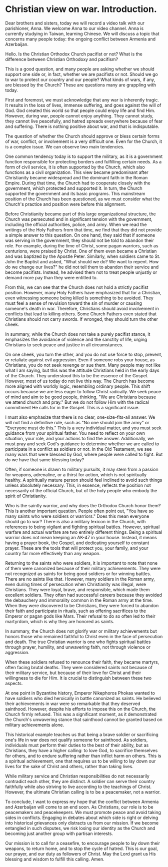 # Christian view on war. Introduction.

Dear brothers and sisters, today we will record a video talk with our parishioner, Anna. We welcome Anna to our video channel. Anna is currently studying in Taiwan, learning Chinese. We will discuss a topic that concerns many people today: the ongoing conflict between Armenia and Azerbaijan. 

Hello. Is the Christian Orthodox Church pacifist or not? What is the difference between Christian Orthodoxy and pacifism? 

This is a good question, and many people are asking whether we should support one side or, in fact, whether we are pacifists or not. Should we go to war to protect our country and our people? What kinds of wars, if any, are blessed by the Church? These are questions many are grappling with today.

First and foremost, we must acknowledge that any war is inherently tragic. It results in the loss of lives, immense suffering, and goes against the will of God. God created this world so that people could enjoy life and find Him. However, during war, people cannot enjoy anything. They cannot study, they cannot live peacefully, and hatred spreads everywhere because of fear and suffering. There is nothing positive about war, and that is indisputable.

The question of whether the Church should approve or bless certain forms of war, conflict, or involvement is a very difficult one. Even for the Church, it is a complex issue. We can observe two main tendencies. 

One common tendency today is to support the military, as it is a government function responsible for protecting borders and fulfilling certain needs. As a form of civil service, it is often supported by the Church, which also functions as a civil organization. This view became predominant after Christianity became widespread and the dominant faith in the Roman Empire. During that time, the Church had to cooperate closely with the government, which protected and supported it. In turn, the Church supported the government and its basic programs. This mainstream position of the Church has been questioned, as we must consider what the Church's practice and position were before this alignment.

Before Christianity became part of this large organizational structure, the Church was persecuted and in significant tension with the government, including the official authorities, police, and army. When we read the writings of the Holy Fathers from that time, we find that they did not provide a simple answer to this question. On one hand, they said that if someone was serving in the government, they should not be told to abandon their role. For example, during the time of Christ, some pagan warriors, such as centurions, were praised by Christ. One of them even became a Christian and was baptized by the Apostle Peter. Similarly, when soldiers came to St. John the Baptist and asked, "What should we do? We want to repent. How do we change our lives?" he did not tell them to abandon their service and become pacifists. Instead, he advised them not to treat people unjustly or demand more pay than they were entitled to.

From this, we can see that the Church does not hold a strictly pacifist position. However, many Holy Fathers have emphasized that for a Christian, even witnessing someone being killed is something to be avoided. They must feel a sense of revulsion toward the sin of murder or causing someone's death in war. Therefore, Christians should avoid involvement in conflicts that lead to killing others. Some Church Fathers even stated that Christians should not carry swords. If wronged, they should turn the other cheek.

In summary, while the Church does not take a purely pacifist stance, it emphasizes the avoidance of violence and the sanctity of life, urging Christians to seek peace and justice in all circumstances.

On one cheek, you turn the other, and you do not use force to stop, prevent, or retaliate against evil aggression. Even if someone robs your house, as Christians, you do not seek revenge or sue them. Many people may not like what I am saying, but this was the attitude Christians held in the early days of the Church. They understood this to be the essence of the Gospel. However, most of us today do not live this way. The Church has become more aligned with worldly logic, resembling ordinary people. This shift occurs because we are less eager to follow Christ radically. We seek peace of mind and aim to be good people, thinking, "We are Christians because we attend church and pray." But we do not follow Him with the radical commitment He calls for in the Gospel. This is a significant issue.

I must also emphasize that there is no clear, one-size-fits-all answer. We will not find a definitive rule, such as "No one should join the army" or "Everyone must do this." This is a very individual matter, and you must seek guidance from your spiritual father. You need to reflect on your own situation, your role, and your actions to find the answer. Additionally, we must pray and seek God's guidance to determine whether we are called to participate in a conflict as soldiers or not. In the Old Testament, we see many wars that were blessed by God, where people were called to fight. But do we have that same blessing today? 

Often, if someone is drawn to military pursuits, it may stem from a passion for weapons, adrenaline, or a thirst for action, which is not spiritually healthy. A spiritually mature person should feel inclined to avoid such things unless absolutely necessary. This, in essence, reflects the position not necessarily of the official Church, but of the holy people who embody the spirit of Christianity.

Who is the saintly warrior, and why does the Orthodox Church honor them? This is another important question. People often point out, "You have so many saints who were soldiers or warriors." Does this mean everyone should go to war? There is also a military lexicon in the Church, with references to being vigilant and fighting spiritual battles. However, spiritual warfare and actual warfare are two entirely different things. Being a spiritual warrior does not mean keeping an AK-47 in your house. Instead, it means having a prayer book, the Gospel, and dedicating yourself to constant prayer. These are the tools that will protect you, your family, and your country far more effectively than any weapon.

Returning to the saints who were soldiers, it is important to note that none of them were canonized because of their military achievements. They were not recognized as saints for being good soldiers or for winning battles. There are no saints like that. However, many soldiers in the Roman army, even during times of persecution when Christianity was illegal, were Christians. They were loyal, brave, and responsible, which made them excellent soldiers. They often had successful careers because they avoided the debauchery and immorality common in the Roman army at the time. When they were discovered to be Christians, they were forced to abandon their faith and participate in rituals, such as offering sacrifices to the Emperor or pagan gods like Mars. Their refusal to do so often led to their martyrdom, which is why they are honored as saints. 

In summary, the Church does not glorify war or military achievements but honors those who remained faithful to Christ even in the face of persecution and death. The true Christian warrior is one who fights spiritual battles through prayer, humility, and unwavering faith, not through violence or aggression.

When these soldiers refused to renounce their faith, they became martyrs, often facing brutal deaths. They were considered saints not because of their military service, but because of their love for Christ and their willingness to die for Him. It is crucial to distinguish between these two aspects. 

At one point in Byzantine history, Emperor Nikephoros Phokas wanted to have soldiers who died heroically in battle canonized as saints. He believed their achievements in war were so remarkable that they deserved sainthood. However, despite his efforts to impose this on the Church, the Church firmly refused. This was a significant moment, as it demonstrated the Church's unwavering stance that sainthood cannot be granted based on military achievements alone. 

This historical example teaches us that being a brave soldier or sacrificing one's life in war does not qualify someone for sainthood. As soldiers, individuals must perform their duties to the best of their ability, but as Christians, they have a higher calling: to love God, to sacrifice themselves for others, and to endure suffering rather than inflict harm on others. This is a spiritual achievement, one that requires us to be willing to lay down our lives for the sake of Christ and others, rather than taking lives. 

While military service and Christian responsibilities do not necessarily contradict each other, they are distinct. A soldier can serve their country faithfully while also striving to live according to the teachings of Christ. However, the ultimate Christian calling is to be a peacemaker, not a warrior. 

To conclude, I want to express my hope that the conflict between Armenia and Azerbaijan will come to an end soon. As Christians, our role is to be peacemakers and peacekeepers. We must promote peace and avoid taking sides in conflicts. Engaging in debates about which side is right or delving into historical grievances only distracts us from our mission. If we become entangled in such disputes, we risk losing our identity as the Church and becoming just another group with partisan interests. 

Our mission is to call for a ceasefire, to encourage people to lay down their weapons, to return home, and to stop the cycle of hatred. This is our goal, our prayer, and our duty as followers of Christ. May the Lord grant us His blessing and wisdom to fulfill this calling. Amen.


